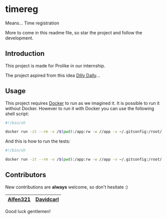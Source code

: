 # timereg
Means...
Time registration


More to come in this readme file, so star the project and follow the development.

## Introduction
This project is made for Prolike in our internship.

The project aspired from this idea [Dilly Dally](http://code.praqma.com/dilly-dally/)...

## Usage
This project requires [Docker](https://www.docker.com/) to run as we imagined it. It is possible to run it without Docker. However to run it with Docker you can use the following shell script:
```bash
#!/bin/sh

docker run -it --rm -v /$(pwd):/app:rw -w //app -v ~/.gitconfig:/root/.gitconfig/:rw --pid host --entrypoint /home/git-mytest.py prolike/timereg:latest "$@"
```

And this is how to run the tests:
```bash
#!/bin/sh

docker run -it --rm -v /$(pwd):/app:rw -w //app -v ~/.gitconfig:/root/.gitconfig/:rw --pid host --entrypoint /home/test.py prolike/timereg:latest "$@"
```

## Contributors

New contributions are **always** welcome, so don't hesitate :)

| [Alfen321](https://github.com/Alfen321) 	| [Davidcarl](https://github.com/DavidCarl) 	|
|----------	|-----------	|

Good luck gentlemen!